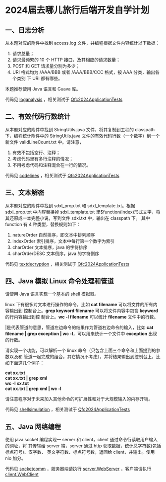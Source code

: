 # 2024届去哪儿旅行后端开发自学计划

## 一、日志分析
从本题对应的附件中找到 access.log 文件，并编程根据文件内容统计以下数据：
1. 请求总量；
2. 请求最频繁的 10 个 HTTP 接口，及其相应的请求数量；
3. POST 和 GET 请求量分别为多少；
4. URI 格式均为 /AAA/BBB 或者 /AAA/BBB/CCC 格式，按 AAA 分类，输出各个类别
   下 URI 都有哪些。

本题推荐使用 Java 语言和 Guava 库。

代码见 [loganalysis](https://github.com/Shelly111111/QFC2024-backend/blob/master/QFC2024-domain/src/main/java/com/qunar/qfc2024/domain/Facade/loganalysis/AccessFacade.java) ，相关测试于 [Qfc2024ApplicationTests](https://github.com/Shelly111111/QFC2024-backend/blob/master/QFC2024-application/src/test/java/com/qunar/qfc2024/web/Qfc2024ApplicationTests.java)

## 二、有效代码行数统计
从本题对应的附件中找到 StringUtils.java 文件，将其复制到工程的 classpath 下，编程统计附件中的 StringUtils.java 文件的有效代码行数（一个数字）到一个新文件 validLineCount.txt 中。请注意，
1) 有效不包括空行、注释；
2) 考虑代码里有多行注释的情况；
3) 不用考虑代码和注释混合在一行的情况。

代码见 [codelines](https://github.com/Shelly111111/QFC2024-backend/blob/master/QFC2024-infrastructure/src/main/java/com/qunar/qfc2024/infrastructure/codelines/CodeLineFacadeImpl.java) ，相关测试于 [Qfc2024ApplicationTests](https://github.com/Shelly111111/QFC2024-backend/blob/master/QFC2024-application/src/test/java/com/qunar/qfc2024/web/Qfc2024ApplicationTests.java)

## 三、文本解密
从本题对应的附件中找到 sdxl_prop.txt 和 sdxl_template.txt。根据 sdxl_prop.txt 中内容替换掉 sdxl_template.txt 里$function(index)形式文字，将其还原成一本完整小说，写到文件 sdxl.txt 中，输出在 classpath 下。
其中 function 有 4 种类型，替换规则如下：
1) natureOrder 自然排序，即文本中排列顺序
2) indexOrder 索引排序，文本中每行第一个数字为索引
3) charOrder 文本排序，java 的字符排序
4) charOrderDESC 文本倒序，java 的字符倒序

代码见 [textdecryption](https://github.com/Shelly111111/QFC2024-backend/blob/master/QFC2024-domain/src/main/java/com/qunar/qfc2024/domain/Facade/textdecryption/TextDecryptFacade.java) ，相关测试于 [Qfc2024ApplicationTests](https://github.com/Shelly111111/QFC2024-backend/blob/master/QFC2024-application/src/test/java/com/qunar/qfc2024/web/Qfc2024ApplicationTests.java)

## 四、Java 模拟 Linux 命令处理和管道
请使用 Java 语言实现一个基本的 shell 模拟器。

linux 下有很多对文本进行操作的命令，比如 **cat filename** 可以将文件的所有内容输出到
控制台上。**grep keyword filename** 可以将文件内容中包含 **keyword** 的行内容输出到控
制台上。**wc -l filename** 可以统计 **filename** 文件中的行数。

|是代表管道的意思，管道左边命令的结果作为管道右边命令的输入，比如 **cat filename |
grep exception | wc -l**，可以用来统计一个文件中 **exception** 出现的行数。

请实现一个功能，可以解析一个 linux 命令（只包含上面三个命令和上面提到的参数以及和
管道一起完成的组合，其它情况不考虑），并将结果输出到控制台上，比如下面这几个例子：

**cat xx.txt**<br>
**cat xx.txt | grep xml**<br>
**wc -l xx.txt**<br>
**cat xx.txt | grep xml | wc -l**

请注意程序对于未来加入其他命令的可扩展性和对于大规模输入的内存开销。

代码见 [shellsimulation](https://github.com/Shelly111111/QFC2024-backend/blob/master/QFC2024-domain/src/main/java/com/qunar/qfc2024/domain/Facade/shellsimulation/ShellFacade.java) ，相关测试于 [Qfc2024ApplicationTests](https://github.com/Shelly111111/QFC2024-backend/blob/master/QFC2024-application/src/test/java/com/qunar/qfc2024/web/Qfc2024ApplicationTests.java)

## 五、Java 网络编程
使用 java socket 编程实现一 server 和 client，client 通过命令行读取用户输入的网址，将
其传输给 server 端，server 通过 http 获取数据，统计总字符数(包括标点符号)、汉字数、
英文字符数、标点符号数，返回给 client，并输出。使用 nio 加分。

代码见 [socketcomm](https://github.com/Shelly111111/QFC2024-backend/blob/master/QFC2024-application/src/main/java/com/qunar/qfc2024/web/socketcomm/) ，服务器端请执行 [server.WebServer](https://github.com/Shelly111111/QFC2024-backend/blob/master/QFC2024-application/src/main/java/com/qunar/qfc2024/web/socketcomm/server/WebServer.java) ，客户端请执行 [client.WebClient](https://github.com/Shelly111111/QFC2024-backend/blob/master/QFC2024-application/src/main/java/com/qunar/qfc2024/web/socketcomm/client/WebClient.java)